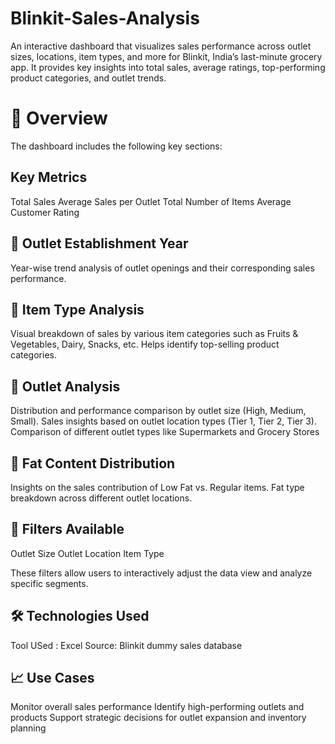 # Blinkit-Sales-Analysis
An interactive dashboard that visualizes sales performance across outlet sizes, locations, item types, and more for Blinkit, India’s last-minute grocery app. It provides key insights into total sales, average ratings, top-performing product categories, and outlet trends.

# 📁 Overview

The dashboard includes the following key sections:

##  Key Metrics

Total Sales
Average Sales per Outlet
Total Number of Items
Average Customer Rating

## 📅 Outlet Establishment Year

Year-wise trend analysis of outlet openings and their corresponding sales performance.

## 🛒 Item Type Analysis
Visual breakdown of sales by various item categories such as Fruits & Vegetables, Dairy, Snacks, etc.
Helps identify top-selling product categories.

## 🏬 Outlet Analysis

Distribution and performance comparison by outlet size (High, Medium, Small).
Sales insights based on outlet location types (Tier 1, Tier 2, Tier 3).
Comparison of different outlet types like Supermarkets and Grocery Stores

## 🧈 Fat Content Distribution

Insights on the sales contribution of Low Fat vs. Regular items.
Fat type breakdown across different outlet locations.

## 🎯 Filters Available

Outlet Size
Outlet Location
Item Type

These filters allow users to interactively adjust the data view and analyze specific segments.

## 🛠️ Technologies Used

Tool USed : Excel
Source: Blinkit dummy sales database

## 📈 Use Cases

Monitor overall sales performance
Identify high-performing outlets and products
Support strategic decisions for outlet expansion and inventory planning
